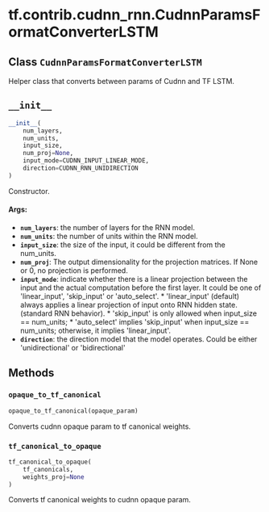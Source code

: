 <div itemscope itemtype="http://developers.google.com/ReferenceObject">
<meta itemprop="name" content="tf.contrib.cudnn_rnn.CudnnParamsFormatConverterLSTM" />
<meta itemprop="path" content="Stable" />
<meta itemprop="property" content="__init__"/>
<meta itemprop="property" content="opaque_to_tf_canonical"/>
<meta itemprop="property" content="tf_canonical_to_opaque"/>
</div>

# tf.contrib.cudnn_rnn.CudnnParamsFormatConverterLSTM

## Class `CudnnParamsFormatConverterLSTM`



Helper class that converts between params of Cudnn and TF LSTM.

<h2 id="__init__"><code>__init__</code></h2>

``` python
__init__(
    num_layers,
    num_units,
    input_size,
    num_proj=None,
    input_mode=CUDNN_INPUT_LINEAR_MODE,
    direction=CUDNN_RNN_UNIDIRECTION
)
```

Constructor.

#### Args:

* <b>`num_layers`</b>: the number of layers for the RNN model.
* <b>`num_units`</b>: the number of units within the RNN model.
* <b>`input_size`</b>: the size of the input, it could be different from the
    num_units.
* <b>`num_proj`</b>: The output dimensionality for the projection matrices.
    If None or 0, no projection is performed.
* <b>`input_mode`</b>: indicate whether there is a linear projection between the
    input and the actual computation before the first layer. It could be one
    of 'linear_input', 'skip_input' or 'auto_select'. * 'linear_input'
    (default) always applies a linear projection of input onto RNN hidden
    state. (standard RNN behavior). * 'skip_input' is only allowed when
    input_size == num_units; * 'auto_select' implies 'skip_input' when
    input_size == num_units; otherwise, it implies 'linear_input'.
* <b>`direction`</b>: the direction model that the model operates. Could be either
    'unidirectional' or 'bidirectional'



## Methods

<h3 id="opaque_to_tf_canonical"><code>opaque_to_tf_canonical</code></h3>

``` python
opaque_to_tf_canonical(opaque_param)
```

Converts cudnn opaque param to tf canonical weights.

<h3 id="tf_canonical_to_opaque"><code>tf_canonical_to_opaque</code></h3>

``` python
tf_canonical_to_opaque(
    tf_canonicals,
    weights_proj=None
)
```

Converts tf canonical weights to cudnn opaque param.




